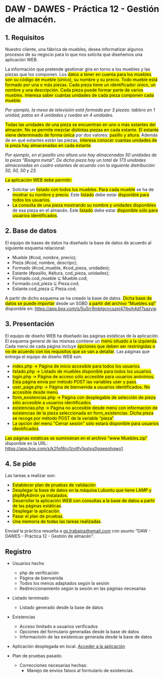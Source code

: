 # DAW - DAWES - Práctica 12 - Gestión de almacén.

## 1. Requisitos

Nuestro cliente, una fábrica de muebles, desea informatizar algunos procesos de su negocio para lo que nos solicita que diseñemos una aplicación WEB.

La información que pretende gestionar gira en torno a los muebles y las piezas que los componen. Los <mark>datos a tener en cuenta para los muebles son su código de mueble (único), su nombre y su precio. Todo mueble está formado por una o más piezas. Cada pieza tiene un identificador único, un nombre y una descripción. Cada pieza puede formar parte de varios muebles. Interesa saber cuántas unidades de cada pieza componen cada mueble.</mark>

*Por ejemplo, la mesa de televisión está formada por 3 piezas: tablero en 1 unidad, patas en 4 unidades y ruedas en 4 unidades.*

<mark> Todas las unidades de una pieza se encuentran en uno o más estantes del almacén. No se permite mezclar distintas piezas en cada estante. El estante viene determinado de forma única</mark> por dos valores: <mark>pasillo y altura.</mark> Además de en qué estantes están las piezas, <mark>interesa conocer cuantas unidades de la pieza hay almacenadas en cada estante</mark>.

*Por ejemplo, en el pasillo uno altura uno hay almacenadas 50 unidades de la pieza “Bisagra metal”. De dicha pieza hay un total de 173 unidades almacenadas en cuatro estantes de acuerdo con la siguiente distribución: 50, 50, 50 y 23.*

<mark>La aplicación WEB debe permitir:
- Solicitar un <mark>listado con todos los muebles. Para cada mueble</mark> se ha de <mark>mostrar su nombre y precio.</mark> Este <mark>listado</mark> debe estar <mark>disponible para todos los usuarios.</mark>
- <mark>La consulta de una pieza mostrando su nombre y unidades disponibles</mark> de esa pieza en el almacén. Este <mark>listado</mark> debe estar <mark>disponible sólo para usuarios identificados</mark>.

## 2. Base de datos

El equipo de bases de datos ha diseñado la base de datos de acuerdo al siguiente esquema relacional:

- Mueble (#cod, nombre, precio);
- Pieza (#cod, nombre, descripc);
- Formado (#cod_mueble, #cod_pieza, unidades);
- Estante (#pasillo, #altura,   cod_pieza, unidades);
- Formado.cod_mueble ⊆ Mueble.cod;
- Formado.cod_pieza ⊆ Pieza.cod;
- Estante.cod_pieza ⊆ Pieza.cod;

A partir de dicho esquema se ha creado la base de datos. <mark>Dicha base de datos se puede importar</mark> desde un SGBD <mark>a partir del archivo “Muebles.sql”</mark> disponible en: https://app.box.com/s/5u5rr9mblgcncszpi47jboh4df7sazyw.

## 3. Presentación

El equipo de diseño WEB ha diseñado las páginas estáticas de la aplicación. El esquema general de las mismas contiene un <mark>menú situado a la izquierda</mark>. Cada menú de cada página incluye <mark>opciones que deben ser restringidas o no de acuerdo con los requisitos que se van a detallar</mark>. Las páginas que entrega el equipo de diseño WEB son:
- <mark>index.php -> Página de inicio accesible para todos los usuarios</mark>.
- <mark>listado.php -> Listado de muebles disponible para todos los usuarios</mark>.
- <mark>login.php -> Página de acceso sólo accesible para usuarios anónimos. Esta página envía por método POST las variables user y pass</mark>.
- <mark>user_page.php -> Página de bienvenida a usuarios identificados. No accesible desde menú</mark>. 
- <mark>form_existencias.php -> Página con desplegable de selección de pieza sólo accesible a usuarios identificados</mark>. 
- <mark>existencias.php -> Página no accesible desde menú con información de existencias de la pieza seleccionada en form_existencias. Dicha pieza se recoge por método POST de la variable “pieza”</mark>.
- <mark>La opción del menú "Cerrar sesión" sólo estará disponible para usuarios identificados</mark>.

<mark>Las páginas estáticas se suministran en el archivo “www Muebles.zip”</mark> disponible en la URL: https://app.box.com/s/k2fpf8ru1zyjtfv1pstxs0gqeqohqwo1.

## 4. Se pide

Las tareas a realizar son:
- <mark>Establecer plan de pruebas de validación</mark>.
- <mark>Desplegar la base de datos en la máquina Lubuntu que tiene LAMP y phpMyAdmin ya instalados.</mark>
- <mark>Desarrollar la aplicación WEB con consultas a la base de datos a partir de las páginas estáticas</mark>.
- <mark>Desplegar la aplicación</mark>.
- <mark>Pasar el plan de pruebas</mark>.
- <mark>Una memoria de todas las tareas realizadas</mark>.


Enviad la práctica resuelta a gs.trabajos@gmail.com con asunto "DAW - DAWES - Práctica 12 - Gestión de almacén".

## Registro

- Usuarios hecho
    - php de verificación
    - Página de bienvenida
    - Todos los menús adaptados según la sesión
    - Redireccionamiento según la sesión en las páginas necesarias

- Listado terminado
    - Listado generado desde la base de datos

- Existencias 
    - Acceso limitado a usuarios verificados
    - Opciones del formulario generadas desde la base de datos
    - Informacioón de las existenicas generada desde la base de datos

- Aplicación desplegada en local. [Acceder a la aplicación](http://192.168.4.95/)

- Plan de pruebas pasado.
    - Correcciones necesarias hechas:
        - Manejo de envios falsos al formulario de existencias.